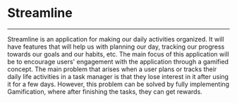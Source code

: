 # Streamline
-------
Streamline is an application for making our daily activities organized. It will have features that will help us with planning our day, tracking our progress towards our goals and our habits, etc. The main focus of this application will be to encourage users' engagement with the application through a gamified concept. The main problem that arises when a user plans or tracks their daily life activities in a task manager is that they lose interest in it after using it for a few days. However, this problem can be solved by fully implementing Gamification, where after finishing the tasks, they can get rewards.
